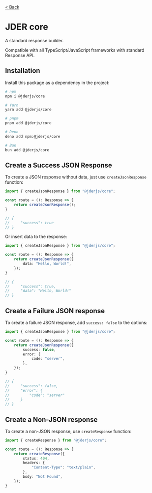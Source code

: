 [< Back](./../README.md)

# JDER core

A standard response builder. 

Compatible with all TypeScript/JavaScript frameworks with standard Response API.

## Installation

Install this package as a dependency in the project:

```sh
# npm
npm i @jderjs/core

# Yarn
yarn add @jderjs/core

# pnpm
pnpm add @jderjs/core

# Deno
deno add npm:@jderjs/core

# Bun
bun add @jderjs/core
```

## Create a Success JSON Response

To create a JSON response without data, just use `createJsonResponse` function:

```ts
import { createJsonResponse } from "@jderjs/core";

const route = (): Response => {
    return createJsonResponse();
}

// {
//     "success": true
// }
```

Or insert data to the response:

```ts
import { createJsonResponse } from "@jderjs/core";

const route = (): Response => {
    return createJsonResponse({
        data: "Hello, World!",
    });
}

// {
//     "success": true,
//     "data": "Hello, World!"
// }
```

## Create a Failure JSON response

To create a failure JSON response, add `success: false` to the options:

```ts
import { createJsonResponse } from "@jderjs/core";

const route = (): Response => {
    return createJsonResponse({
        success: false,
        error: {
            code: "server",
        },
    });
}

// {
//     "success": false,
//     "error": {
//         "code": "server"
//     }
// }
```

## Create a Non-JSON response

To create a non-JSON response, use `createResponse` function:

```ts
import { createResponse } from "@jderjs/core";

const route = (): Response => {
    return createResponse({
        status: 404,
        headers: {
            "Content-Type": "text/plain",
        },
        body: "Not Found",
    });
}
```
